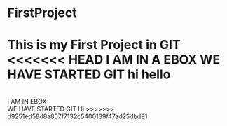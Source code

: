# FirstProject
This is my First Project in GIT
<<<<<<< HEAD
I AM IN A EBOX
WE HAVE STARTED GIT
hi hello
=======
<br>
I AM IN  EBOX
<br>
WE HAVE STARTED GIT
Hi
>>>>>>> d9251ed58d8a857f7132c5400139f47ad25dbd91
